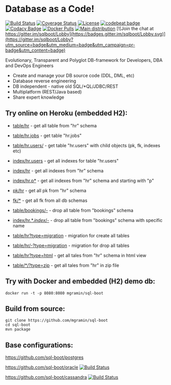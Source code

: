 # Database as a Code!

[![Build Status](https://travis-ci.org/mgramin/sql-boot.svg?branch=master)](https://travis-ci.org/mgramin/sql-boot)
[![Coverage Status](https://coveralls.io/repos/github/mgramin/sql-boot/badge.svg?branch=master)](https://coveralls.io/github/mgramin/sql-boot?branch=master)
[![License](https://img.shields.io/badge/license-MIT-green.svg)](https://github.com/mgramin/sql-boot/blob/master/LICENSE)
[![codebeat badge](https://codebeat.co/badges/5f90d946-b2a2-46fe-8951-99f354b3a8e9)](https://codebeat.co/projects/github-com-mgramin-sql-boot-master)
[![Codacy Badge](https://api.codacy.com/project/badge/Grade/97169221af6f4b73a5974a6a5c82cd60)](https://www.codacy.com/app/mgramin/sql-boot?utm_source=github.com&amp;utm_medium=referral&amp;utm_content=mgramin/sql-boot&amp;utm_campaign=Badge_Grade)
[![Docker Pulls](https://img.shields.io/docker/pulls/mgramin/sql-boot.svg)](https://hub.docker.com/r/mgramin/sql-boot/)
[![Main distribution](https://img.shields.io/badge/zip-download-brightgreen.svg)](https://github.com/mgramin/sql-boot/releases/latest)
[![Join the chat at https://gitter.im/sqlboot/Lobby](https://badges.gitter.im/sqlboot/Lobby.svg)](https://gitter.im/sqlboot/Lobby?utm_source=badge&utm_medium=badge&utm_campaign=pr-badge&utm_content=badge)

Evolutionary, Transparent and Polyglot DB-framework for Developers, DBA and DevOps Engineers

- Create and manage your DB source code (DDL, DML, etc)
- Database reverse engineering
- DB independent - native old SQL/*QL/JDBC/REST
- Multiplatform (REST/Java based)
- Share expert knowledge

Try online on Heroku (embedded H2):
-----------------------------------

- [table/hr](https://sql-boot.herokuapp.com/api/table/hr) - get all table from "hr" schema
- [table/hr.jobs](https://sql-boot.herokuapp.com/api/table/hr.jobs) - get table "hr.jobs"
- [table/hr.users/](https://sql-boot.herokuapp.com/api/table/hr.users/) - get table "hr.users" with child objects (pk, fk, indexes etc)
- [index/hr.users](https://sql-boot.herokuapp.com/api/index/hr.users) - get all indexes for table "hr.users"
- [index/hr](https://sql-boot.herokuapp.com/api/index/hr) - get all indexes from "hr" schema
- [index/hr.p*](https://sql-boot.herokuapp.com/api/index/hr.p*) - get all indexes from "hr" schema and starting with "p"
- [pk/hr](https://sql-boot.herokuapp.com/api/pk/hr) - get all pk from "hr" schema
- [fk/*](https://sql-boot.herokuapp.com/api/fk/*) - get all fk from all db schemas

- [table/bookings/-](https://sql-boot.herokuapp.com/api/table/bookings/-) - drop all table from "bookings" schema 
- [index/hr.*.*index*/-](https://sql-boot.herokuapp.com/api/index/hr.*.*index*/-) - drop all table from "bookings" schema with specific name

- [table/hr?type=migration](https://sql-boot.herokuapp.com/api/table/hr?type=migration) - migration for create all tables 
- [table/hr/-?type=migration](https://sql-boot.herokuapp.com/api/table/hr/-?type=migration) - migration for drop all tables 
- [table/hr?type=html](https://sql-boot.herokuapp.com/api/table/hr?type=html) - get all tales from "hr" schema in html view 
- [table/*/?type=zip](https://sql-boot.herokuapp.com/api/table/*/?type=zip) - get all tales from "hr" in zip file 


Try with Docker and embedded (H2) demo db:
------------------------------------------

```
docker run -t -p 8080:8080 mgramin/sql-boot
```

Build from source:
------------------
```
git clone https://github.com/mgramin/sql-boot  
cd sql-boot  
mvn package 
```

Base configurations:
--------------------

https://github.com/sql-boot/postgres

https://github.com/sql-boot/oracle 
[![Build Status](https://travis-ci.org/sql-boot/oracle.svg?branch=master)](https://travis-ci.org/sql-boot/oracle)

https://github.com/sql-boot/cassandra 
[![Build Status](https://travis-ci.org/sql-boot/cassandra.svg?branch=master)](https://travis-ci.org/sql-boot/cassandra)
